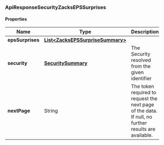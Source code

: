 
[//]: # (CLASS:ApiResponseSecurityZacksEPSSurprises)

[//]: # (KIND:object)

### ApiResponseSecurityZacksEPSSurprises

#### Properties

[//]: # (START_DEFINITION)

Name | Type | Description
------------ | ------------- | -------------
**epsSurprises** | [**List&lt;ZacksEPSSurpriseSummary&gt;**](ZacksEPSSurpriseSummary.md) |  &nbsp;
**security** | [**SecuritySummary**](SecuritySummary.md) | The Security resolved from the given identifier &nbsp;
**nextPage** | String | The token required to request the next page of the data. If null, no further results are available. &nbsp;

[//]: # (END_DEFINITION)


[//]: # (CONTAINED_CLASS:ZacksEPSSurpriseSummary)


[//]: # (CONTAINED_CLASS:SecuritySummary)





